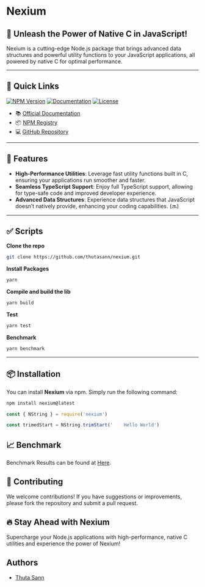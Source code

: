 # **Nexium**

## 🌌 **Unleash the Power of Native C in JavaScript!**

Nexium is a cutting-edge Node.js package that brings advanced data structures and powerful utility functions to your JavaScript applications, all powered by native C for optimal performance.

---

## 🔗 Quick Links

[![NPM Version](https://img.shields.io/npm/v/nexium.svg)](https://www.npmjs.com/package/nexium)
[![Documentation](https://img.shields.io/badge/docs-nexium-blue.svg)](https://nexium-docs.vercel.app)
[![License](https://img.shields.io/npm/l/nexium.svg)](https://github.com/thutasann/nexium/blob/main/LICENSE)

- 📚 [Official Documentation](https://nexium-docs.vercel.app)
- 📦 [NPM Registry](https://www.npmjs.com/package/nexium)
- 💻 [GitHub Repository](https://github.com/thutasann/nexium)

---

## 🚀 **Features**

- **High-Performance Utilities**: Leverage fast utility functions built in C, ensuring your applications run smoother and faster.
- **Seamless TypeScript Support**: Enjoy full TypeScript support, allowing for type-safe code and improved developer experience.
- **Advanced Data Structures**: Experience data structures that JavaScript doesn’t natively provide, enhancing your coding capabilities. (🔜)

---

## ✅ Scripts

**Clone the repo**

```bash
git clone https://github.com/thutasann/nexium.git
```

**Install Packages**

```bash
yarn
```

**Compile and build the lib**

```bash
yarn build
```

**Test**

```bash
yarn test
```

**Benchmark**

```bash
yarn benchmark
```

---

## 📦 **Installation**

You can install **Nexium** via npm. Simply run the following command:

```bash
npm install nexium@latest
```

```js
const { NString } = require('nexium')

const trimedStart = NString.trimStart('    Hello World')
```

## 📈 Benchmark

Benchmark Results can be found at [Here](./__test__/benchmark/results/).

## 🤝 Contributing

We welcome contributions! If you have suggestions or improvements, please fork the repository and submit a pull request.

## 🔥 Stay Ahead with Nexium

Supercharge your Node.js applications with high-performance, native C utilities and experience the power of Nexium!

## Authors

- [Thuta Sann](https://github.com/thutasann)
